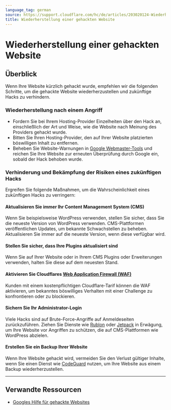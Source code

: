 ```yaml
---
language_tag: german
source: https://support.cloudflare.com/hc/de/articles/203020124-Wiederherstellung-einer-gehackten-Website
title: Wiederherstellung einer gehackten Website 
---
```


# Wiederherstellung einer gehackten Website 



## Überblick

Wenn Ihre Website kürzlich gehackt wurde, empfehlen wir die folgenden Schritte, um die gehackte Website wiederherzustellen und zukünftige Hacks zu verhindern.

### Wiederherstellung nach einem Angriff

-   Fordern Sie bei Ihrem Hosting-Provider Einzelheiten über den Hack an, einschließlich der Art und Weise, wie die Website nach Meinung des Providers gehackt wurde.
-   Bitten Sie Ihren Hosting-Provider, den auf Ihrer Website platzierten böswilligen Inhalt zu entfernen.
-   Beheben Sie Website-Warnungen in [Google Webmaster-Tools](https://www.google.com/webmasters/tools) und reichen Sie Ihre Website zur erneuten Überprüfung durch Google ein, sobald der Hack behoben wurde.

### Verhinderung und Bekämpfung der Risiken eines zukünftigen Hacks

Ergreifen Sie folgende Maßnahmen, um die Wahrscheinlichkeit eines zukünftigen Hacks zu verringern:

#### Aktualisieren Sie immer Ihr Content Management System (CMS)

Wenn Sie beispielsweise WordPress verwenden, stellen Sie sicher, dass Sie die neueste Version von WordPress verwenden. CMS-Plattformen veröffentlichen Updates, um bekannte Schwachstellen zu beheben. Aktualisieren Sie immer auf die neueste Version, wenn diese verfügbar wird.

#### Stellen Sie sicher, dass Ihre Plugins aktualisiert sind

Wenn Sie auf Ihrer Website oder in Ihrem CMS Plugins oder Erweiterungen verwenden, halten Sie diese auf dem neuesten Stand.

#### Aktivieren Sie Cloudflares [Web Application Firewall (WAF)](https://www.cloudflare.com/waf) 

Kunden mit einem kostenpflichtigen Cloudflare-Tarif können die WAF aktivieren, um bekanntes böswilliges Verhalten mit einer Challenge zu konfrontieren oder zu blockieren.

#### Sichern Sie Ihr Administrator-Login

Viele Hacks sind auf Brute-Force-Angriffe auf Anmeldeseiten zurückzuführen. Ziehen Sie Dienste wie [Rublon](https://rublon.com/) oder [Jetpack](https://jetpack.com/features/security/) in Erwägung, um Ihre Website vor Angriffen zu schützen, die auf CMS-Plattformen wie WordPress abzielen.

#### Erstellen Sie ein Backup Ihrer Website

Wenn Ihre Website gehackt wird, vermeiden Sie den Verlust gültiger Inhalte, wenn Sie einen Dienst wie [CodeGuard](https://www.cloudflare.com/apps/codeguard) nutzen, um Ihre Website aus einem Backup wiederherzustellen.

___

## Verwandte Ressourcen

-   [Googles Hilfe für gehackte Websites](http://www.google.com/webmasters/hacked/)
